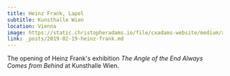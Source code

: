 ```yaml
---
title: Heinz Frank, Lapel
subtitle: Kunsthalle Wien
location: Vienna
image: https://static.christopheradams.io/file/cxadams-website/medium/albums/2019/20190219-1912_Vienna_Kunsthalle/20190219-1912_Vienna_Kunsthalle_L1000904-0.jpg
link: _posts/2019-02-19-heinz-frank.md
---
```


The opening of Heinz Frank's exhibition *The Angle of the End Always
Comes from Behind* at Kunsthalle Wien.
